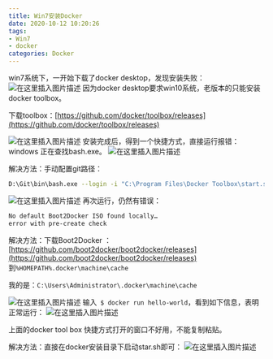 ```yaml
---
title: Win7安装Docker
date: 2020-10-12 10:20:26
tags: 
- Win7
- docker
categories: Docker
---
```


win7系统下，一开始下载了docker desktop，发现安装失败：
![在这里插入图片描述](https://img-blog.csdnimg.cn/20201009110101208.png?x-oss-process=image/watermark,type_ZmFuZ3poZW5naGVpdGk,shadow_10,text_aHR0cHM6Ly9ibG9nLmNzZG4ubmV0L3poYW5nMzU=,size_16,color_FFFFFF,t_70#pic_center)
因为docker desktop要求win10系统，老版本的只能安装docker toolbox。

下载toolbox：[https://github.com/docker/toolbox/releases](https://github.com/docker/toolbox/releases)

![在这里插入图片描述](https://img-blog.csdnimg.cn/20201009110845854.png#pic_center)
安装完成后，得到一个快捷方式，直接运行报错：windows 正在查找bash.exe。
![在这里插入图片描述](https://img-blog.csdnimg.cn/20201009124951321.png?x-oss-process=image/watermark,type_ZmFuZ3poZW5naGVpdGk,shadow_10,text_aHR0cHM6Ly9ibG9nLmNzZG4ubmV0L3poYW5nMzU=,size_16,color_FFFFFF,t_70#pic_center)

解决方法：手动配置git路径：

```bash
D:\Git\bin\bash.exe --login -i "C:\Program Files\Docker Toolbox\start.sh"
```

![在这里插入图片描述](https://img-blog.csdnimg.cn/20201009125216762.png?x-oss-process=image/watermark,type_ZmFuZ3poZW5naGVpdGk,shadow_10,text_aHR0cHM6Ly9ibG9nLmNzZG4ubmV0L3poYW5nMzU=,size_16,color_FFFFFF,t_70#pic_center)
再次运行，仍然有错误：

```bash
No default Boot2Docker ISO found locally…
error with pre-create check
```

解决方法：下载Boot2Docker ：
[https://github.com/boot2docker/boot2docker/releases](https://github.com/boot2docker/boot2docker/releases)
到`%HOMEPATH%.docker\machine\cache`

我的是：`C:\Users\Administrator\.docker\machine\cache`

![在这里插入图片描述](https://img-blog.csdnimg.cn/20201009133348451.png?x-oss-process=image/watermark,type_ZmFuZ3poZW5naGVpdGk,shadow_10,text_aHR0cHM6Ly9ibG9nLmNzZG4ubmV0L3poYW5nMzU=,size_16,color_FFFFFF,t_70#pic_center)
输入` $ docker run hello-world`，看到如下信息，表明正常运行：
![在这里插入图片描述](https://img-blog.csdnimg.cn/20201009133435790.png?x-oss-process=image/watermark,type_ZmFuZ3poZW5naGVpdGk,shadow_10,text_aHR0cHM6Ly9ibG9nLmNzZG4ubmV0L3poYW5nMzU=,size_16,color_FFFFFF,t_70#pic_center)

上面的docker tool box 快捷方式打开的窗口不好用，不能复制粘贴。

解决方法：直接在docker安装目录下启动star.sh即可：
![在这里插入图片描述](https://img-blog.csdnimg.cn/20201009142804828.png?x-oss-process=image/watermark,type_ZmFuZ3poZW5naGVpdGk,shadow_10,text_aHR0cHM6Ly9ibG9nLmNzZG4ubmV0L3poYW5nMzU=,size_16,color_FFFFFF,t_70#pic_center)